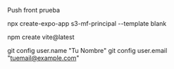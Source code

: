 Push front prueba

npx create-expo-app s3-mf-principal --template blank

npm create vite@latest

git config user.name "Tu Nombre" git config user.email "tuemail@example.com"